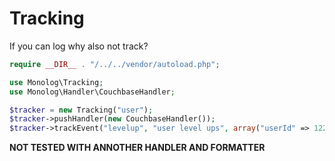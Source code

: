 Tracking 
===============

If you can log why also not track?

```php
require __DIR__ . "/../../vendor/autoload.php";

use Monolog\Tracking;
use Monolog\Handler\CouchbaseHandler;

$tracker = new Tracking("user");
$tracker->pushHandler(new CouchbaseHandler());
$tracker->trackEvent("levelup", "user level ups", array("userId" => 1223123, "expireTime" => 0));
```

**NOT TESTED WITH ANNOTHER HANDLER AND FORMATTER**